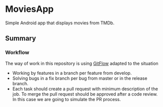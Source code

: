 # MoviesApp
Simple Android app that displays movies from TMDb.
## Summary
### Workflow
The way of work in this repository is using [GitFlow](https://datasift.github.io/gitflow/IntroducingGitFlow.html) adapted to the situation
* Working by features in a branch per feature from develop.
* Solving bugs in a fix branch per bug from master or in the release branch.
* Each task should create a pull request with minimum description of the job. To merge the pull request should be approved after a code review. In this case we are going to simulate the PR process.

